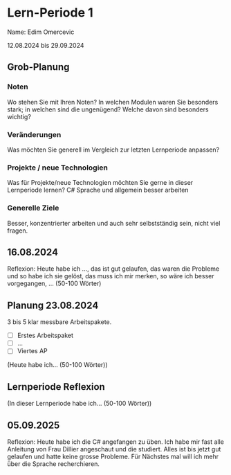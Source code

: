 # Lern-Periode 1
Name: Edim Omercevic

12.08.2024 bis 29.09.2024

## Grob-Planung
### Noten
Wo stehen Sie mit Ihren Noten? In welchen Modulen waren Sie besonders stark; in welchen sind die ungenügend? Welche davon sind besonders wichtig?

### Veränderungen
Was möchten Sie generell im Vergleich zur letzten Lernperiode anpassen?

### Projekte / neue Technologien
Was für Projekte/neue Technologien möchten Sie gerne in dieser Lernperiode lernen?
C# Sprache und allgemein besser arbeiten

### Generelle Ziele
Besser, konzentrierter arbeiten und auch sehr selbstständig sein, nicht viel fragen.

## 16.08.2024
Reflexion: Heute habe ich …, das ist gut gelaufen, das waren die Probleme und so habe ich sie gelöst, das muss ich mir merken, so wäre ich besser vorgegangen, ... (50-100 Wörter)

## Planung 23.08.2024
3 bis 5 klar messbare Arbeitspakete.

- [ ] Erstes Arbeitspaket
- [ ] ...
- [ ] Viertes AP

(Heute habe ich... (50-100 Wörter))

## Lernperiode Reflexion
(In dieser Lernperiode habe ich... (50-100 Wörter))

## 05.09.2025
Reflexion: Heute habe ich die C# angefangen zu üben. Ich habe mir fast alle Anleitung von Frau Dillier angeschaut und die studiert. Alles ist bis jetzt gut gelaufen und hatte keine grosse Probleme. Für Nächstes mal will ich mehr über die Sprache recherchieren.

